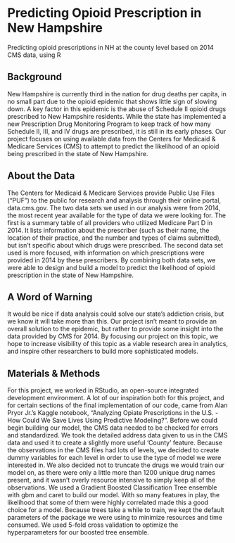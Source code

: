 # Predicting Opioid Prescription in New Hampshire
Predicting opioid prescriptions in NH at the county level based on 2014 CMS data, using R
## Background
New Hampshire is currently third in the nation for drug deaths per capita, in no small part due to the opioid epidemic that shows little sign of slowing down. A key factor in this epidemic is the abuse of Schedule II opioid drugs prescribed to New Hampshire residents. While the state has implemented a new Prescription Drug Monitoring Program to keep track of how many Schedule II, III, and IV drugs are prescribed, it is still in its early phases. Our project focuses on using available data from the Centers for Medicaid & Medicare Services (CMS) to attempt to predict the likelihood of an opioid being prescribed in the state of New Hampshire.
## About the Data
The Centers for Medicaid & Medicare Services provide Public Use Files (“PUF”) to the public for research and analysis through their online portal, data.cms.gov. The two data sets we used in our analysis were from 2014, the most recent year available for the type of data we were looking for. The first is a summary table of all providers who utilized Medicare Part D in 2014. It lists information about the prescriber (such as their name, the location of their practice, and the number and types of claims submitted), but isn’t specific about which drugs were prescribed. The second data set used is more focused, with information on which prescriptions were provided in 2014 by these prescribers. By combining both data sets, we were able to design and build a model to predict the likelihood of opioid prescription in the state of New Hampshire.
## A Word of Warning
It would be nice if data analysis could solve our state’s addiction crisis, but we know it will take more than this. Our project isn’t meant to provide an overall solution to the epidemic, but rather to provide some insight into the data provided by CMS for 2014. By focusing our project on this topic, we hope to increase visibility of this topic as a viable research area in analytics, and inspire other researchers to build more sophisticated models.
## Materials & Methods
For this project, we worked in RStudio, an open-source integrated development environment. A lot of our inspiration both for this project, and for certain sections of the final implementation of our code, came from Alan Pryor Jr.’s Kaggle notebook, “Analyzing Opiate Prescriptions in the U.S. - How Could We Save Lives Using Predictive Modeling?”. Before we could begin building our model, the CMS data needed to be checked for errors and standardized. We took the detailed address data given to us in the CMS data and used it to create a slightly more useful ‘County’ feature. Because the observations in the CMS files had lots of levels, we decided to create dummy variables for each level in order to use the type of model we were interested in. We also decided not to truncate the drugs we would train our model on, as there were only a little more than 1200 unique drug names present, and it wasn’t overly resource intensive to simply keep all of the observations. We used a Gradient Boosted Classification Tree ensemble with gbm and caret to build our model. With so many features in play, the likelihood that some of them were highly correlated made this a good choice for a model. Because trees take a while to train, we kept the default parameters of the package we were using to minimize resources and time consumed. We used 5-fold cross validation to optimize the hyperparameters for our boosted tree ensemble.

